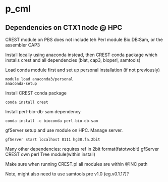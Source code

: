 # p_cml

## Dependencies on CTX1 node @ HPC

CREST module on PBS does not include teh Perl module Bio:DB:Sam, or the assembler CAP3

Install locally using anaconda instead, then CREST conda package which installs crest and all dependencies (blat, cap3, bioperl, samtools) 

Load conda module first and set up personal installation (if not previously)
```
module load anaconda3/personal
anaconda-setup
```

Install CREST conda package
```
conda install crest
```

Install perl-bio-db-sam dependency
```
conda install -c bioconda perl-bio-db-sam
```

gfServer setup and use module on HPC. Manage server.
```
gfServer start localhost 8111 hg38.fa.2bit
```


Many other dependencies:
	requires ref in 2bit format(fatotwobit)
	gfServer
	CREST own perl Tree module(within install)

Make sure when running CREST.pl all modules are within @INC path
 

Note, might also need to use samtools pre v1.0 (eg.v0.1.17)?
